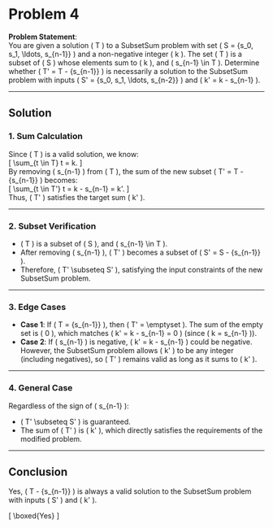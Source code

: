 # Problem 4

**Problem Statement**:  
You are given a solution \( T \) to a SubsetSum problem with set \( S = \{s_0, s_1, \ldots, s_{n-1}\} \) and a non-negative integer \( k \). The set \( T \) is a subset of \( S \) whose elements sum to \( k \), and \( s_{n-1} \in T \). Determine whether \( T' = T - \{s_{n-1}\} \) is necessarily a solution to the SubsetSum problem with inputs \( S' = \{s_0, s_1, \ldots, s_{n-2}\} \) and \( k' = k - s_{n-1} \).

---

## Solution

### 1. **Sum Calculation**  
Since \( T \) is a valid solution, we know:  
\[
\sum_{t \in T} t = k.
\]  
By removing \( s_{n-1} \) from \( T \), the sum of the new subset \( T' = T - \{s_{n-1}\} \) becomes:  
\[
\sum_{t \in T'} t = k - s_{n-1} = k'.
\]  
Thus, \( T' \) satisfies the target sum \( k' \).

---

### 2. **Subset Verification**  
- \( T \) is a subset of \( S \), and \( s_{n-1} \in T \).  
- After removing \( s_{n-1} \), \( T' \) becomes a subset of \( S' = S - \{s_{n-1}\} \).  
- Therefore, \( T' \subseteq S' \), satisfying the input constraints of the new SubsetSum problem.

---

### 3. **Edge Cases**  
- **Case 1**: If \( T = \{s_{n-1}\} \), then \( T' = \emptyset \). The sum of the empty set is \( 0 \), which matches \( k' = k - s_{n-1} = 0 \) (since \( k = s_{n-1} \)).  
- **Case 2**: If \( s_{n-1} \) is negative, \( k' = k - s_{n-1} \) could be negative. However, the SubsetSum problem allows \( k' \) to be any integer (including negatives), so \( T' \) remains valid as long as it sums to \( k' \).

---

### 4. **General Case**  
Regardless of the sign of \( s_{n-1} \):  
- \( T' \subseteq S' \) is guaranteed.  
- The sum of \( T' \) is \( k' \), which directly satisfies the requirements of the modified problem.  

---

## Conclusion  
Yes, \( T - \{s_{n-1}\} \) is always a valid solution to the SubsetSum problem with inputs \( S' \) and \( k' \).  

\[
\boxed{Yes}
\]
